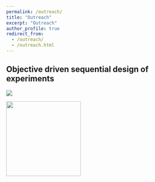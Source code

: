 ```yaml
---
permalink: /outreach/
title: "Outreach"
excerpt: "Outreach"
author_profile: true
redirect_from: 
  - /outreach/
  - /outreach.html
---
```



## Objective driven sequential design of experiments

![](https://vtrappler.github.io/images/EI.png)


<img src="https://vtrappler.github.io/images/PEI.png" width="200" height="200" />
